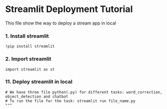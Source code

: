 # Streamlit Deployment Tutorial

This file show the way to deploy a stream app in local

### 1. Install streamlit

```
!pip install streamlit
```

### 2. Import streamlit

```
import streamlit as st
```

### 11. Deploy streamlit in local

```
# We have three file python(.py) for different tasks: word_correction, object_detection and chatbot
# To run the file for the task: streamlit run file_name.py
"""
```